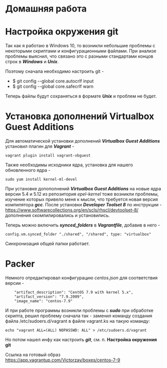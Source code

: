 # Домашняя работа

 # Настройка окружения git

Так как я работаю в Windows 10, то возникли небольшие проблемы с некоторыми скриптами и конфигурационными файлами. При анализе проблемы выяснил,
 что связано это с разными стандартами концов строк в **_Windows_** и ___Unix___.
 
Поэтому сначала необходимо настроить git - 
 
 * $ git config --global core.autocrlf input
 * $ git config --global core.safecrlf warn
 
 Теперь файлы будут сохраняться в  формате ___Unix___ и проблем не будет.
 
 
 # Установка дополнений Virtualbox Guest Additions

Для автоматической установки дополнений ___Virtualbox Guest Additions___ установил плагин для ___Vagrant___ -

`vagrant plugin install vagrant-vbguest`

Также необходимы исходники ядра, установка для нашего обновленного ядра - 

`sudo yum install kernel-ml-devel`

При установке допополнений ___Virtualbox Guest Additions___ на новые ядра версии 5.4 и 5.12 из репозитория _epel-kernel_ тоже возникли проблемы, изучение которых привело меня к мысли,
 что требуется новая версия компилятора ___gcc___. После установки ___Developer Toolset 8___ по инструкции - <https://www.softwarecollections.org/en/scls/rhscl/devtoolset-8/> 
 дополнения скомпилировались и установились.
 
 Теперь можно включить ___synced_folders___ в ___Vagrantfile___, добавив в него -
 
 `config.vm.synced_folder "./shared", "/shared", type: "virtualbox"`
 
 Синхронизация общей папки работает.
 
 # Packer
 
 Немного отредактировал конфигурацию _centos.json_ для соответствия версии - 
 
```
    "artifact_description": "CentOS 7.9 with kernel 5.x",    
    "artifact_version": "7.9.2009",
    "image_name": "centos-7.9"
```
И при работе программы возникли проблемы с ___sudo___ при обработке скрипта, решил проблему сначала так - заменил команду создания файла /etc/sudoers.d/vagrant в файле vagrant.ks на такую команду:

`echo "vagrant ALL=(ALL) NOPASSWD: ALL" > /etc/sudoers.d/vagrant`

Но потом нашел инфу как настроить ___git___, см. п. **Настройка окружения git**

Ссылка на готовый образ  <https://app.vagrantup.com/Victorzay/boxes/centos-7-9>


